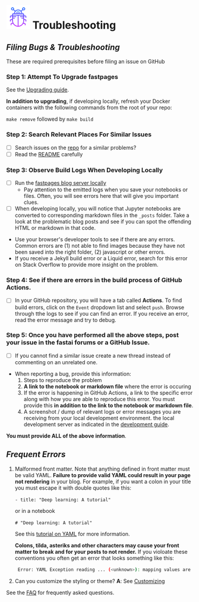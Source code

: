 # ![image info](../images/icons8-bug-64.png) Troubleshooting

## _Filing Bugs & Troubleshooting_

These are required prerequisites before filing an issue on GitHub

### Step 1: Attempt To Upgrade fastpages

See the [Upgrading guide](https://github.com/AlexRogalsky/object-mappers-playground/blob/master/UPGRADE.md).

**In addition to upgrading**, if developing locally, refresh your Docker containers with the following commands from the root of your repo:

`make remove` followed by `make build`

### Step 2: Search Relevant Places For Similar Issues

* [ ] Search issues on the [repo](https://github.com/AlexRogalsky/object-mappers-playground/) for a similar problems?
* [ ] Read the [README](https://github.com/AlexRogalsky/object-mappers-playground/blob/master/README.md) carefully

### Step 3: Observe Build Logs When Developing Locally

* [ ] Run the [fastpages blog server locally](https://github.com/AlexRogalskiy/object-mappers-playground/tree/411b3cc78f62a724d9d5eab4c09535e4ed36ceb3/docs/user-guide/DEVELOPMENT.md)
  * Pay attention to the emitted logs when you save your notebooks or files. Often, you will see errors here that will give you important clues.
* [ ] When developing locally, you will notice that Jupyter notebooks are converted to corresponding markdown files in the `_posts` folder.  Take a look at the problematic blog posts and see if you can spot the offending HTML or markdown in that code.
* Use your browser's developer tools to see if there are any errors.  Common errors are \(1\) not able to find images because they have not been saved into the right folder, \(2\) javascript or other errors.
* If you receive a Jekyll build error or a Liquid error, search for this error on Stack Overflow to provide more insight on the problem.

### Step 4: See if there are errors in the build process of GitHub Actions.

* [ ] In your GitHub repository, you will have a tab called **Actions**.  To find build errors, click on the `Event` dropdown list and select `push`.  Browse through tthe logs to see if you can find an error.  If you receive an error, read the error message and try to debug.

### Step 5: Once you have performed all the above steps, post your issue in the fastai forums or a GitHub Issue.

* [ ] If you cannot find a similar issue create a new thread instead of commenting on an unrelated one.
* When reporting a bug, provide this information:
  1. Steps to reproduce the problem
  2. **A link to the notebook or markdown file** where the error is occuring
  3. If the error is happening in GitHub Actions, a link to the specific error along with how you are able to reproduce this error.  You must provide this **in addition to the link to the notebook or markdown file**.
  4. A screenshot / dump of relevant logs or error messages you are receiving from your local development environment. the local development server as indicated in the [development guide](https://github.com/fastai/fastpages/blob/master/_fastpages_docs/DEVELOPMENT.md).

**You must provide ALL of the above information**.

## _Frequent Errors_

1. Malformed front matter. Note that anything defined in front matter must be valid YAML. **Failure to provide valid YAML could result in your page not rendering** in your blog. For example, if you want a colon in your title you must escape it with double quotes like this:

   `- title: "Deep learning: A tutorial"`

   or in a notebook

   `# "Deep learning: A tutorial"`

   See this [tutorial on YAML](https://rollout.io/blog/yaml-tutorial-everything-you-need-get-started/) for more information.

   **Colons, tilda, asteriks and other characters may cause your front matter to break and for your posts to not render.** If you violoate these conventions you often get an error that looks something like this:

   ```bash
    Error: YAML Exception reading ... (<unknown>): mapping values are not allowed
   ```

2. Can you customize the styling or theme? **A**: See [Customizing](https://github.com/AlexRogalskiy/object-mappers-playground#customizing-fastpages)

See the [FAQ](https://github.com/AlexRogalskiy/object-mappers-playground#faq) for frequently asked questions.


